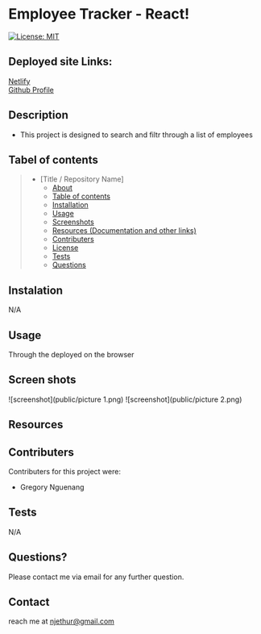 # Employee Tracker - React!

[![License: MIT](https://img.shields.io/badge/License-MIT-yellow.svg)](https://opensource.org/licenses/MIT)

## Deployed site Links:

[Netlify](https://vigorous-colden-5d798f.netlify.app/)  
[Github Profile](https://github.com/nguenang7)

  ## Description 
  * This project is designed to search and filtr through a list of employees
  
  ## Tabel of contents


> * [Title / Repository Name]
>   * [About](#about)
>   * [Table of contents](#tabel-of-contents)
>   * [Installation](#installation)
>   * [Usage](#usage)
>   * [Screenshots](#sceenshots)
>   * [Resources (Documentation and other links)](#resources)
>   * [Contributers](#contributers)
>   * [License](#license)
>   * [Tests](#tests)
>   * [Questions](#questions)



## Instalation

N/A



## Usage

 Through the deployed on the browser




## Screen shots

![screenshot](public/picture 1.png)
![screenshot](public/picture 2.png)


## Resources


## Contributers
Contributers for this project were:

- Gregory Nguenang


## Tests

N/A

## Questions?
Please contact me via email for any further question.

## Contact
reach me at njethur@gmail.com
